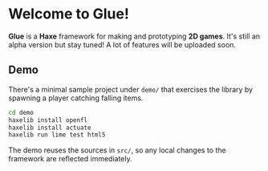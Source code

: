 # Welcome to Glue!

__Glue__ is a __Haxe__ framework for making and prototyping __2D games__.
It's still an alpha version but stay tuned! A lot of features will be uploaded soon.

## Demo

There's a minimal sample project under `demo/` that exercises the library by spawning a player catching falling items.

```bash
cd demo
haxelib install openfl
haxelib install actuate
haxelib run lime test html5
```

The demo reuses the sources in `src/`, so any local changes to the framework are reflected immediately.
